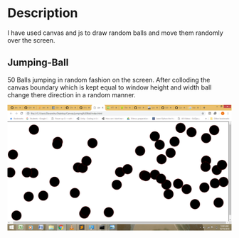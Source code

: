 
# Description
I have used canvas and js to draw random balls and move them randomly over the screen.

## Jumping-Ball
 50 Balls jumping in random fashion on the screen.
 After colloding the canvas boundary which is kept equal to window height and width ball change there direction in a random manner.
 

 ![](images/Screenshot%20(66).png)
